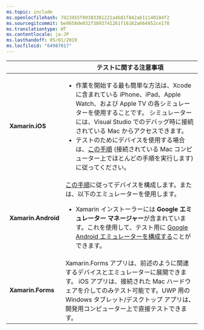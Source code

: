 ```yaml
---
ms.topic: include
ms.openlocfilehash: 7d23455f09383381221a4b81f842ab11140184f2
ms.sourcegitcommit: be9658de032f3893741261f16162a664952ce178
ms.translationtype: HT
ms.contentlocale: ja-JP
ms.lasthandoff: 05/01/2019
ms.locfileid: "64987017"
---
```

||テストに関する注意事項|
|---|---|
|**Xamarin.iOS**|<ul><li>作業を開始する最も簡単な方法は、Xcode に含まれている iPhone、iPad、Apple Watch、および Apple TV の各シミュレーターを使用することです。 シミュレーターには、Visual Studio でのデバッグ時に接続されている Mac からアクセスできます。</li> <li>テストのためにデバイスを使用する場合は、<a href="~/ios/get-started/installation/device-provisioning/index.md">この手順</a> (接続されている Mac コンピューター上でほとんどの手順を実行します) に従ってください。</li></ul>|
|**Xamarin.Android**|<a href="~/android/get-started/installation/set-up-device-for-development.md">この手順</a>に従ってデバイスを構成します。または、以下のエミュレーターを使用します。 <ul><li>Xamarin インストーラーには <b>Google エミュレーター マネージャー</b>が含まれています。これを使用して、テスト用に <a href="~/android/deploy-test/debugging/android-sdk-emulator/index.md">Google Android エミュレーターを構成する</a>ことができます。</li></ul>|
|**Xamarin.Forms**|Xamarin.Forms アプリは、前述のように関連するデバイスとエミュレーターに展開できます。 iOS アプリは、接続された Mac ハードウェアを介してのみテスト可能です。UWP 用の Windows タブレット/デスクトップ アプリは、開発用コンピューター上で直接テストできます。|
